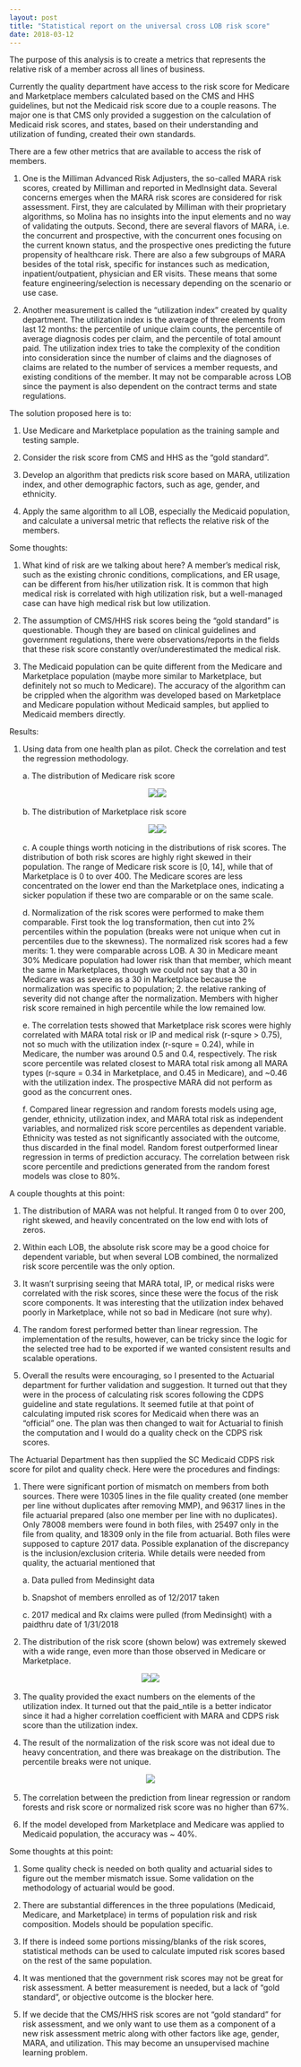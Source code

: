 ```yaml
---
layout: post
title: "Statistical report on the universal cross LOB risk score"
date: 2018-03-12
---
```


The purpose of this analysis is to create a metrics that represents the relative risk of a member across all lines of business.

Currently the quality department have access to the risk score for Medicare and Marketplace members calculated based on the CMS and HHS guidelines, but not the Medicaid risk score due to a couple reasons. The major one is that CMS only provided a suggestion on the calculation of Medicaid risk scores, and states, based on their understanding and utilization of funding, created their own standards.

There are a few other metrics that are available to access the risk of members.

1. One is the Milliman Advanced Risk Adjusters, the so-called MARA risk scores, created by Milliman and reported in MedInsight data. Several concerns emerges when the MARA risk scores are considered for risk assessment. First, they are calculated by Milliman with their proprietary algorithms, so Molina has no insights into the input elements and no way of validating the outputs. Second, there are several flavors of MARA, i.e. the concurrent and prospective, with the concurrent ones focusing on the current known status, and the prospective ones predicting the future propensity of healthcare risk. There are also a few subgroups of MARA besides of the total risk, specific for instances such as medication, inpatient/outpatient, physician and ER visits. These means that some feature engineering/selection is necessary depending on the scenario or use case.

2. Another measurement is called the “utilization index” created by quality department. The utilization index is the average of three elements from last 12 months: the percentile of unique claim counts, the percentile of average diagnosis codes per claim, and the percentile of total amount paid. The utilization index tries to take the complexity of the condition into consideration since the number of claims and the diagnoses of claims are related to the number of services a member requests, and existing conditions of the member. It may not be comparable across LOB since the payment is also dependent on the contract terms and state regulations.

The solution proposed here is to:

1. Use Medicare and Marketplace population as the training sample and testing sample.

2. Consider the risk score from CMS and HHS as the “gold standard”.

3. Develop an algorithm that predicts risk score based on MARA, utilization index, and other demographic factors, such as age, gender, and ethnicity.

4. Apply the same algorithm to all LOB, especially the Medicaid population, and calculate a universal metric that reflects the relative risk of the members.

Some thoughts:

1. What kind of risk are we talking about here? A member’s medical risk, such as the existing chronic conditions, complications, and ER usage, can be different from his/her utilization risk. It is common that high medical risk is correlated with high utilization risk, but a well-managed case can have high medical risk but low utilization.

2. The assumption of CMS/HHS risk scores being the “gold standard” is questionable. Though they are based on clinical guidelines and government regulations, there were observations/reports in the fields that these risk score constantly over/underestimated the medical risk.

3. The Medicaid population can be quite different from the Medicare and Marketplace population (maybe more similar to Marketplace, but definitely not so much to Medicare). The accuracy of the algorithm can be crippled when the algorithm was developed based on Marketplace and Medicare population without Medicaid samples, but applied to Medicaid members directly.

Results:

1. Using data from one health plan as pilot. Check the correlation and test the regression methodology.

    a.	The distribution of Medicare risk score
    <div align="center">
    <img src="{{site.url}}/assets/images/risk_score/medicare_risk_score_hist.png" />​
    <img src="{{site.url}}/assets/images/risk_score/medicare_risk_score_stem.png" />​
    </div>

    b.	The distribution of Marketplace risk score
    <div align="center">
    <img src="{{site.url}}/assets/images/risk_score/marketplace_risk_score_hist.png" />​
    <img src="{{site.url}}/assets/images/risk_score/marketplace_risk_score_stem.png" />​
    </div>

    c.	A couple things worth noticing in the distributions of risk scores. The distribution of both risk scores are highly right skewed in their population. The range of Medicare risk score is [0, 14], while that of Marketplace is 0 to over 400. The Medicare scores are less concentrated on the lower end than the Marketplace ones, indicating a sicker population if these two are comparable or on the same scale.

    d.	Normalization of the risk scores were performed to make them comparable. First took the log transformation, then cut into 2% percentiles within the population (breaks were not unique when cut in percentiles due to the skewness). The normalized risk scores had a few merits: 1. they were comparable across LOB. A 30 in Medicare meant 30% Medicare population had lower risk than that member, which meant the same in Marketplaces, though we could not say that a 30 in Medicare was as severe as a 30 in Marketplace because the normalization was specific to population; 2. the relative ranking of severity did not change after the normalization. Members with higher risk score remained in high percentile while the low remained low.

    e.	The correlation tests showed that Marketplace risk scores were highly correlated with MARA total risk or IP and medical risk (r-squre > 0.75), not so much with the utilization index (r-squre = 0.24), while in Medicare, the number was around 0.5 and 0.4, respectively. The risk score percentile was related closest to MARA total risk among all MARA types (r-squre = 0.34 in Marketplace, and 0.45 in Medicare), and ~0.46 with the utilization index. The prospective MARA did not perform as good as the concurrent ones.

    f.	Compared linear regression and random forests models using age, gender, ethnicity, utilization index, and MARA total risk as independent variables, and normalized risk score percentiles as dependent variable. Ethnicity was tested as not significantly associated with the outcome, thus discarded in the final model. Random forest outperformed linear regression in terms of prediction accuracy. The correlation between risk score percentile and predictions generated from the random forest models was close to 80%.

A couple thoughts at this point:

1. The distribution of MARA was not helpful. It ranged from 0 to over 200, right skewed, and heavily concentrated on the low end with lots of zeros.

2. Within each LOB, the absolute risk score may be a good choice for dependent variable, but when several LOB combined, the normalized risk score percentile was the only option.

3. It wasn’t surprising seeing that MARA total, IP, or medical risks were correlated with the risk scores, since these were the focus of the risk score components. It was interesting that the utilization index behaved poorly in Marketplace, while not so bad in Medicare (not sure why).

4. The random forest performed better than linear regression. The implementation of the results, however, can be tricky since the logic for the selected tree had to be exported if we wanted consistent results and scalable operations.

5. Overall the results were encouraging, so I presented to the Actuarial department for further validation and suggestion. It turned out that they were in the process of calculating risk scores following the CDPS guideline and state regulations. It seemed futile at that point of calculating imputed risk scores for Medicaid when there was an “official” one. The plan was then changed to wait for Actuarial to finish the computation and I would do a quality check on the CDPS risk scores.

The Actuarial Department has then supplied the SC Medicaid CDPS risk score for pilot and quality check. Here were the procedures and findings:

1. There were significant portion of mismatch on members from both sources. There were 10305 lines in the file quality created (one member per line without duplicates after removing MMP), and 96317 lines in the file actuarial prepared (also one member per line with no duplicates). Only 78008 members were found in both files, with 25497 only in the file from quality, and 18309 only in the file from actuarial. Both files were supposed to capture 2017 data. Possible explanation of the discrepancy is the inclusion/exclusion criteria. While details were needed from quality, the actuarial mentioned that

    a.	Data pulled from Medinsight data

    b.	Snapshot of members enrolled as of 12/2017 taken

    c.	2017 medical and Rx claims were pulled (from Medinsight) with a paidthru date of 1/31/2018

2. The distribution of the risk score (shown below) was extremely skewed with a wide range, even more than those observed in Medicare or Marketplace.
<div align="center">
<img src="{{site.url}}/assets/images/risk_score/medicaid_risk_score_hist.png" />​
<img src="{{site.url}}/assets/images/risk_score/medicaid_risk_score_stem.png" />​
</div>

3. The quality provided the exact numbers on the elements of the utilization index. It turned out that the paid_ntile is a better indicator since it had a higher correlation coefficient with MARA and CDPS risk score than the utilization index.

4. The result of the normalization of the risk score was not ideal due to heavy concentration, and there was breakage on the distribution. The percentile breaks were not unique.
<div align="center">
<img src="{{site.url}}/assets/images/risk_score/medicare_risk_score_norm.png" />​
</div>

5. The correlation between the prediction from linear regression or random forests and risk score or normalized risk score was no higher than 67%.

6. If the model developed from Marketplace and Medicare was applied to Medicaid population, the accuracy was ~ 40%.

Some thoughts at this point:

1. Some quality check is needed on both quality and actuarial sides to figure out the member mismatch issue. Some validation on the methodology of actuarial would be good.

2. There are substantial differences in the three populations (Medicaid, Medicare, and Marketplace) in terms of population risk and risk composition. Models should be population specific.

3. If there is indeed some portions missing/blanks of the risk scores, statistical methods can be used to calculate imputed risk scores based on the rest of the same population.

4. It was mentioned that the government risk scores may not be great for risk assessment. A better measurement is needed, but a lack of “gold standard”, or objective outcome is the blocker here.

5. If we decide that the CMS/HHS risk scores are not “gold standard” for risk assessment, and we only want to use them as a component of a new risk assessment metric along with other factors like age, gender, MARA, and utilization. This may become an unsupervised machine learning problem.
